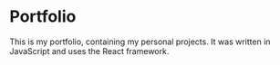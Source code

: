 # Portfolio

This is my portfolio, containing my personal projects. It was written in JavaScript and uses the React framework.
